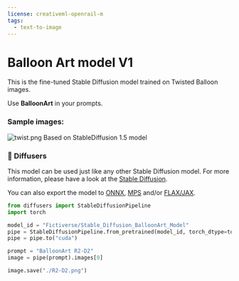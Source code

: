 ```yaml
---
license: creativeml-openrail-m
tags:
  - text-to-image
---
```

# Balloon Art model V1
This is the fine-tuned Stable Diffusion model trained on Twisted Balloon images.

Use **BalloonArt** in your prompts.

### Sample images:
![twist.png](https://s3.amazonaws.com/moonup/production/uploads/1668560110206-635749860725c2f190a76e88.png)
Based on StableDiffusion 1.5 model

### 🧨 Diffusers

This model can be used just like any other Stable Diffusion model. For more information,
please have a look at the [Stable Diffusion](https://huggingface.co/docs/diffusers/api/pipelines/stable_diffusion).

You can also export the model to [ONNX](https://huggingface.co/docs/diffusers/optimization/onnx), [MPS](https://huggingface.co/docs/diffusers/optimization/mps) and/or [FLAX/JAX]().

```python
from diffusers import StableDiffusionPipeline
import torch

model_id = "Fictiverse/Stable_Diffusion_BalloonArt_Model"
pipe = StableDiffusionPipeline.from_pretrained(model_id, torch_dtype=torch.float16)
pipe = pipe.to("cuda")

prompt = "BalloonArt R2-D2"
image = pipe(prompt).images[0]

image.save("./R2-D2.png")
```